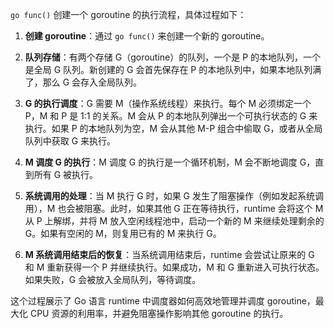 `go func()` 创建一个 goroutine 的执行流程，具体过程如下：

1. **创建 goroutine**：通过 `go func()` 来创建一个新的 goroutine。

2. **队列存储**：有两个存储 G（goroutine）的队列，一个是 P 的本地队列，一个是全局 G 队列。新创建的 G 会首先保存在 P 的本地队列中，如果本地队列满了，那么 G 会存入全局队列。

3. **G 的执行调度**：G 需要 M（操作系统线程）来执行。每个 M 必须绑定一个 P，M 和 P 是 1:1 的关系。M 会从 P 的本地队列弹出一个可执行状态的 G 来执行。如果 P 的本地队列为空，M 会从其他 M-P 组合中偷取 G，或者从全局队列中获取 G 来执行。

4. **M 调度 G 的执行**：M 调度 G 的执行是一个循环机制，M 会不断地调度 G，直到所有 G 被执行。

5. **系统调用的处理**：当 M 执行 G 时，如果 G 发生了阻塞操作（例如发起系统调用），M 也会被阻塞。此时，如果其他 G 正在等待执行，runtime 会将这个 M 从 P 上解绑，并将 M 放入空闲线程池中，启动一个新的 M 来继续处理剩余的 G。如果有空闲的 M，则复用已有的 M 来执行 G。

6. **M 系统调用结束后的恢复**：当系统调用结束后，runtime 会尝试让原来的 G 和 M 重新获得一个 P 并继续执行。如果成功，M 和 G 重新进入可执行状态。如果失败，G 会被放入全局队列，等待调度。

这个过程展示了 Go 语言 runtime 中调度器如何高效地管理并调度 goroutine，最大化 CPU 资源的利用率，并避免阻塞操作影响其他 goroutine 的执行。
